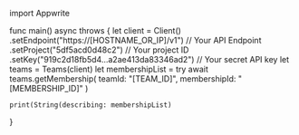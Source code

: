 import Appwrite

func main() async throws {
    let client = Client()
      .setEndpoint("https://[HOSTNAME_OR_IP]/v1") // Your API Endpoint
      .setProject("5df5acd0d48c2") // Your project ID
      .setKey("919c2d18fb5d4...a2ae413da83346ad2") // Your secret API key
    let teams = Teams(client)
    let membershipList = try await teams.getMembership(
        teamId: "[TEAM_ID]",
        membershipId: "[MEMBERSHIP_ID]"
    )

    print(String(describing: membershipList)
}
